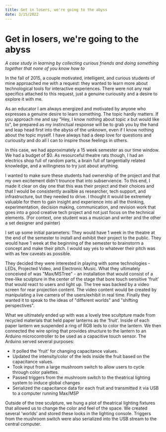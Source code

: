 ```yaml
---
title: Get in losers, we're going to the abyss
date: 3/15/2022
---
```


# Get in losers, we're going to the abyss
*A case study in learning by collecting curious friends and doing something together that none of you know how to*

In the fall of 2015, a couple motivated, intelligent, and curious students of mine approached me with a request: 
they wanted to learn more about technological tools for interactive experiences. There were not any real specifics attached to this request, just a genuine curiousity and a desire to explore it with me. 

As an educator I am always energized and motivated by anyone who expresses a genuine desire to learn something. The topic hardly matters. If you approach me and say "Hey, I know nothing about topic *x* but would like to", be prepared as my instinctual response will be to grab you by the hand and leap head first into the abyss of the unknown, even if I know nothing about the topic myself. I have always had a deep love for questions and curiousity and do all I can to inspire those feelings in others. 

In this case, we had approximately a 15 week semester as our time window. We had a budget of $0. As resourceful theatre rats though, I had an electrics shop full of random parts, a brain full of tangentially related knowledge, and a willingness to try just about anything. 

I wanted to make sure these students had ownership of the project and that my own excitement didn't trounce that into subservience. To this end, I made it clear on day one that this was their project and their choices and that I would be consistently availble as researcher, tech support, and infrastructure, but they needed to drive. I thought it would be extremely valuable for them to gain insight and experience into all the thinking, experimentation, decision making, communication, and revision work that goes into a good creative tech project and not just focus on the technical elements. (For context, one student was a musician and writer and the other a set designer and painter)

I set up some initial parameters:
They would have 1 week in the theatre at the end of the semester to install and exhibit their project to the public.
They would have 1 week at the beginning of the semester to brainstorm a concept and make their pitch.
I would say yes to whatever their pitch was with as few caveats as possible.

They decided they were interested in playing with some technologies - LEDs, Projected Video, and Electronic Music. What they ultimately conceived of was "Max/MSTree" - an installation that would consist of a tree-like sculpture in the center of the stage that bore touch sensitive 'fruit' that would react to users and light up. The tree was backed by a video screen for rear projection content. The video content would be created by manipulating a live camera of the users/exhibit in real time. Finally they wanted it to speak to the ideas of "different worlds" and "shifting perspectives". 

What we ultimately ended up with was a lovely tree scultpture made from recycled materials that held paper lanterns as the 'fruit'. Inside of each paper lantern we suspended a ring of RGB leds to color the lantern. We then connected the wire spring that provides structure to the lantern to an Arduino microcontroller to be used as a capacitive touch sensor. The Arduino served several purposes:
 - It polled the 'fruit' for changing capacitance values.
 - Updated the intensity/color of the leds inside the fruit based on the capacitance values. 
 - Took input from a large mushroom switch to allow users to cycle through color palettes.
 - Passed triggers from the mushroom switch to the theatrical lighting system to induce global changes
 - Serialized the capacitance data for each fruit and transmitted it via USB to a computer running Max/MSP
 
Outside of the tree sculpture, we hung a plot of theatrical lighting fixtures that allowed us to change the color and feel of the space. We created several 'worlds' and stored these looks in the lighting console. Triggers from the mushroom switch were also serialized into the USB stream to the central computer. 
